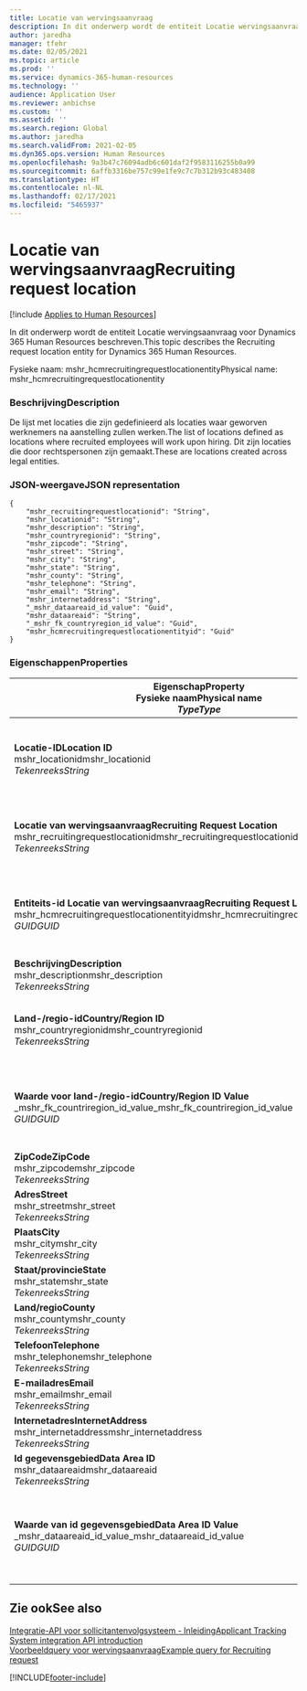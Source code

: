 ```yaml
---
title: Locatie van wervingsaanvraag
description: In dit onderwerp wordt de entiteit Locatie wervingsaanvraag voor Dynamics 365 Human Resources beschreven.
author: jaredha
manager: tfehr
ms.date: 02/05/2021
ms.topic: article
ms.prod: ''
ms.service: dynamics-365-human-resources
ms.technology: ''
audience: Application User
ms.reviewer: anbichse
ms.custom: ''
ms.assetid: ''
ms.search.region: Global
ms.author: jaredha
ms.search.validFrom: 2021-02-05
ms.dyn365.ops.version: Human Resources
ms.openlocfilehash: 9a3b47c76094adb6c601daf2f9583116255b0a99
ms.sourcegitcommit: 6affb3316be757c99e1fe9c7c7b312b93c483408
ms.translationtype: HT
ms.contentlocale: nl-NL
ms.lasthandoff: 02/17/2021
ms.locfileid: "5465937"
---
```

# <a name="recruiting-request-location"></a><span data-ttu-id="83f32-103">Locatie van wervingsaanvraag</span><span class="sxs-lookup"><span data-stu-id="83f32-103">Recruiting request location</span></span>

[!include [Applies to Human Resources](../includes/applies-to-hr.md)]

<span data-ttu-id="83f32-104">In dit onderwerp wordt de entiteit Locatie wervingsaanvraag voor Dynamics 365 Human Resources beschreven.</span><span class="sxs-lookup"><span data-stu-id="83f32-104">This topic describes the Recruiting request location entity for Dynamics 365 Human Resources.</span></span>

<span data-ttu-id="83f32-105">Fysieke naam: mshr_hcmrecruitingrequestlocationentity</span><span class="sxs-lookup"><span data-stu-id="83f32-105">Physical name: mshr_hcmrecruitingrequestlocationentity</span></span>

### <a name="description"></a><span data-ttu-id="83f32-106">Beschrijving</span><span class="sxs-lookup"><span data-stu-id="83f32-106">Description</span></span>

<span data-ttu-id="83f32-107">De lijst met locaties die zijn gedefinieerd als locaties waar geworven werknemers na aanstelling zullen werken.</span><span class="sxs-lookup"><span data-stu-id="83f32-107">The list of locations defined as locations where recruited employees will work upon hiring.</span></span> <span data-ttu-id="83f32-108">Dit zijn locaties die door rechtspersonen zijn gemaakt.</span><span class="sxs-lookup"><span data-stu-id="83f32-108">These are locations created across legal entities.</span></span>

### <a name="json-representation"></a><span data-ttu-id="83f32-109">JSON-weergave</span><span class="sxs-lookup"><span data-stu-id="83f32-109">JSON representation</span></span>

```
{
    "mshr_recruitingrequestlocationid": "String",
    "mshr_locationid": "String",
    "mshr_description": "String",
    "mshr_countryregionid": "String",
    "mshr_zipcode": "String",
    "mshr_street": "String",
    "mshr_city": "String",
    "mshr_state": "String",
    "mshr_county": "String",
    "mshr_telephone": "String",
    "mshr_email": "String",
    "mshr_internetaddress": "String",
    "_mshr_dataareaid_id_value": "Guid",
    "mshr_dataareaid": "String",
    "_mshr_fk_countryregion_id_value": "Guid",
    "mshr_hcmrecruitingrequestlocationentityid": "Guid"
}
```

### <a name="properties"></a><span data-ttu-id="83f32-110">Eigenschappen</span><span class="sxs-lookup"><span data-stu-id="83f32-110">Properties</span></span>

| <span data-ttu-id="83f32-111">Eigenschap</span><span class="sxs-lookup"><span data-stu-id="83f32-111">Property</span></span><br><span data-ttu-id="83f32-112">**Fysieke naam**</span><span class="sxs-lookup"><span data-stu-id="83f32-112">**Physical name**</span></span><br><span data-ttu-id="83f32-113">**_Type_**</span><span class="sxs-lookup"><span data-stu-id="83f32-113">**_Type_**</span></span> | <span data-ttu-id="83f32-114">Gebruiken</span><span class="sxs-lookup"><span data-stu-id="83f32-114">Use</span></span> | <span data-ttu-id="83f32-115">Beschrijving</span><span class="sxs-lookup"><span data-stu-id="83f32-115">Description</span></span> |
| --- | --- | --- |
| <span data-ttu-id="83f32-116">**Locatie-ID**</span><span class="sxs-lookup"><span data-stu-id="83f32-116">**Location ID**</span></span><br><span data-ttu-id="83f32-117">mshr_locationid</span><span class="sxs-lookup"><span data-stu-id="83f32-117">mshr_locationid</span></span><br><span data-ttu-id="83f32-118">*Tekenreeks*</span><span class="sxs-lookup"><span data-stu-id="83f32-118">*String*</span></span> | <span data-ttu-id="83f32-119">Eenmaal schrijven</span><span class="sxs-lookup"><span data-stu-id="83f32-119">Write-once</span></span><br><span data-ttu-id="83f32-120">Vereist</span><span class="sxs-lookup"><span data-stu-id="83f32-120">Required</span></span> | <span data-ttu-id="83f32-121">De door het systeem gegenereerde, door de gebruiker leesbare id voor de wervingslocatie.</span><span class="sxs-lookup"><span data-stu-id="83f32-121">The system-generated, user-readable identifier for the recruiting location.</span></span> |
| <span data-ttu-id="83f32-122">**Locatie van wervingsaanvraag**</span><span class="sxs-lookup"><span data-stu-id="83f32-122">**Recruiting Request Location**</span></span><br><span data-ttu-id="83f32-123">mshr_recruitingrequestlocationid</span><span class="sxs-lookup"><span data-stu-id="83f32-123">mshr_recruitingrequestlocationid</span></span><br><span data-ttu-id="83f32-124">*Tekenreeks*</span><span class="sxs-lookup"><span data-stu-id="83f32-124">*String*</span></span> | <span data-ttu-id="83f32-125">Eenmaal schrijven</span><span class="sxs-lookup"><span data-stu-id="83f32-125">Write-once</span></span><br><span data-ttu-id="83f32-126">Vereist</span><span class="sxs-lookup"><span data-stu-id="83f32-126">Required</span></span> | <span data-ttu-id="83f32-127">Door de gebruiker gedefinieerde unieke id voor de wervingslocatie.</span><span class="sxs-lookup"><span data-stu-id="83f32-127">User-defined unique identifier for the recruiting location.</span></span> |
| <span data-ttu-id="83f32-128">**Entiteits-id Locatie van wervingsaanvraag**</span><span class="sxs-lookup"><span data-stu-id="83f32-128">**Recruiting Request Location Entity ID**</span></span><br><span data-ttu-id="83f32-129">mshr_hcmrecruitingrequestlocationentityid</span><span class="sxs-lookup"><span data-stu-id="83f32-129">mshr_hcmrecruitingrequestlocationentityid</span></span><br><span data-ttu-id="83f32-130">*GUID*</span><span class="sxs-lookup"><span data-stu-id="83f32-130">*GUID*</span></span> | <span data-ttu-id="83f32-131">Alleen-lezen</span><span class="sxs-lookup"><span data-stu-id="83f32-131">Read-only</span></span><br><span data-ttu-id="83f32-132">Vereist</span><span class="sxs-lookup"><span data-stu-id="83f32-132">Required</span></span> | <span data-ttu-id="83f32-133">Unieke door het systeem gegenereerde id voor de record Locatie wervingsaanvraag.</span><span class="sxs-lookup"><span data-stu-id="83f32-133">System-generated unique identifier for the recruiting request location record.</span></span> |
| <span data-ttu-id="83f32-134">**Beschrijving**</span><span class="sxs-lookup"><span data-stu-id="83f32-134">**Description**</span></span><br><span data-ttu-id="83f32-135">mshr_description</span><span class="sxs-lookup"><span data-stu-id="83f32-135">mshr_description</span></span><br><span data-ttu-id="83f32-136">*Tekenreeks*</span><span class="sxs-lookup"><span data-stu-id="83f32-136">*String*</span></span> | <span data-ttu-id="83f32-137">Lezen/schrijven</span><span class="sxs-lookup"><span data-stu-id="83f32-137">Read/write</span></span><br><span data-ttu-id="83f32-138">Vereist</span><span class="sxs-lookup"><span data-stu-id="83f32-138">Required</span></span> | <span data-ttu-id="83f32-139">Beschrijving van de locatie.</span><span class="sxs-lookup"><span data-stu-id="83f32-139">Description of the location.</span></span> |
| <span data-ttu-id="83f32-140">**Land-/regio-id**</span><span class="sxs-lookup"><span data-stu-id="83f32-140">**Country/Region ID**</span></span><br><span data-ttu-id="83f32-141">mshr_countryregionid</span><span class="sxs-lookup"><span data-stu-id="83f32-141">mshr_countryregionid</span></span><br><span data-ttu-id="83f32-142">*Tekenreeks*</span><span class="sxs-lookup"><span data-stu-id="83f32-142">*String*</span></span> | <span data-ttu-id="83f32-143">Alleen-lezen</span><span class="sxs-lookup"><span data-stu-id="83f32-143">Read-only</span></span><br><span data-ttu-id="83f32-144">Optioneel</span><span class="sxs-lookup"><span data-stu-id="83f32-144">Optional</span></span> | <span data-ttu-id="83f32-145">Specificeert het land of de regio waar de kandidaat staatsburger is.</span><span class="sxs-lookup"><span data-stu-id="83f32-145">Specifies the country or region where the candidate has citizenship.</span></span> |
| <span data-ttu-id="83f32-146">**Waarde voor land-/regio-id**</span><span class="sxs-lookup"><span data-stu-id="83f32-146">**Country/Region ID Value**</span></span><br><span data-ttu-id="83f32-147">_mshr_fk_countriregion_id_value</span><span class="sxs-lookup"><span data-stu-id="83f32-147">_mshr_fk_countriregion_id_value</span></span><br><span data-ttu-id="83f32-148">*GUID*</span><span class="sxs-lookup"><span data-stu-id="83f32-148">*GUID*</span></span> | <span data-ttu-id="83f32-149">Alleen-lezen</span><span class="sxs-lookup"><span data-stu-id="83f32-149">Read-only</span></span><br><span data-ttu-id="83f32-150">Optioneel</span><span class="sxs-lookup"><span data-stu-id="83f32-150">Optional</span></span><br><span data-ttu-id="83f32-151">Refererende sleutel: mshr_logisticaddresscountryregionentityid van mshr_logisticsaddresscountryregionentity</span><span class="sxs-lookup"><span data-stu-id="83f32-151">Foreign key: mshr_logisticaddresscountryregionentityid of mshr_logisticsaddresscountryregionentity</span></span> | <span data-ttu-id="83f32-152">Door het systeem gegenereerde unieke id van het land of de regio van het adres.</span><span class="sxs-lookup"><span data-stu-id="83f32-152">System-generated unique identifier of the country/region of the address.</span></span> |
| <span data-ttu-id="83f32-153">**ZipCode**</span><span class="sxs-lookup"><span data-stu-id="83f32-153">**ZipCode**</span></span><br><span data-ttu-id="83f32-154">mshr_zipcode</span><span class="sxs-lookup"><span data-stu-id="83f32-154">mshr_zipcode</span></span><br><span data-ttu-id="83f32-155">*Tekenreeks*</span><span class="sxs-lookup"><span data-stu-id="83f32-155">*String*</span></span> | <span data-ttu-id="83f32-156">Alleen-lezen</span><span class="sxs-lookup"><span data-stu-id="83f32-156">Read-only</span></span><br><span data-ttu-id="83f32-157">Optioneel</span><span class="sxs-lookup"><span data-stu-id="83f32-157">Optional</span></span> | <span data-ttu-id="83f32-158">Postcode.</span><span class="sxs-lookup"><span data-stu-id="83f32-158">Zip/postal code.</span></span> |
| <span data-ttu-id="83f32-159">**Adres**</span><span class="sxs-lookup"><span data-stu-id="83f32-159">**Street**</span></span><br><span data-ttu-id="83f32-160">mshr_street</span><span class="sxs-lookup"><span data-stu-id="83f32-160">mshr_street</span></span><br><span data-ttu-id="83f32-161">*Tekenreeks*</span><span class="sxs-lookup"><span data-stu-id="83f32-161">*String*</span></span> | <span data-ttu-id="83f32-162">Alleen-lezen</span><span class="sxs-lookup"><span data-stu-id="83f32-162">Read-only</span></span><br><span data-ttu-id="83f32-163">Optioneel</span><span class="sxs-lookup"><span data-stu-id="83f32-163">Optional</span></span> | <span data-ttu-id="83f32-164">Straatnaam.</span><span class="sxs-lookup"><span data-stu-id="83f32-164">Street address.</span></span> |
| <span data-ttu-id="83f32-165">**Plaats**</span><span class="sxs-lookup"><span data-stu-id="83f32-165">**City**</span></span><br><span data-ttu-id="83f32-166">mshr_city</span><span class="sxs-lookup"><span data-stu-id="83f32-166">mshr_city</span></span><br><span data-ttu-id="83f32-167">*Tekenreeks*</span><span class="sxs-lookup"><span data-stu-id="83f32-167">*String*</span></span> | <span data-ttu-id="83f32-168">Alleen-lezen</span><span class="sxs-lookup"><span data-stu-id="83f32-168">Read-only</span></span><br><span data-ttu-id="83f32-169">Optioneel</span><span class="sxs-lookup"><span data-stu-id="83f32-169">Optional</span></span> | <span data-ttu-id="83f32-170">Plaats.</span><span class="sxs-lookup"><span data-stu-id="83f32-170">City.</span></span> |
| <span data-ttu-id="83f32-171">**Staat/provincie**</span><span class="sxs-lookup"><span data-stu-id="83f32-171">**State**</span></span><br><span data-ttu-id="83f32-172">mshr_state</span><span class="sxs-lookup"><span data-stu-id="83f32-172">mshr_state</span></span><br><span data-ttu-id="83f32-173">*Tekenreeks*</span><span class="sxs-lookup"><span data-stu-id="83f32-173">*String*</span></span> | <span data-ttu-id="83f32-174">Alleen-lezen</span><span class="sxs-lookup"><span data-stu-id="83f32-174">Read-only</span></span><br><span data-ttu-id="83f32-175">Optioneel</span><span class="sxs-lookup"><span data-stu-id="83f32-175">Optional</span></span> | <span data-ttu-id="83f32-176">Staat of provincie.</span><span class="sxs-lookup"><span data-stu-id="83f32-176">State or province.</span></span> |
| <span data-ttu-id="83f32-177">**Land/regio**</span><span class="sxs-lookup"><span data-stu-id="83f32-177">**County**</span></span><br><span data-ttu-id="83f32-178">mshr_county</span><span class="sxs-lookup"><span data-stu-id="83f32-178">mshr_county</span></span><br><span data-ttu-id="83f32-179">*Tekenreeks*</span><span class="sxs-lookup"><span data-stu-id="83f32-179">*String*</span></span> | <span data-ttu-id="83f32-180">Alleen-lezen</span><span class="sxs-lookup"><span data-stu-id="83f32-180">Read-only</span></span><br><span data-ttu-id="83f32-181">Optioneel</span><span class="sxs-lookup"><span data-stu-id="83f32-181">Optional</span></span> | <span data-ttu-id="83f32-182">Land.</span><span class="sxs-lookup"><span data-stu-id="83f32-182">County.</span></span> |
| <span data-ttu-id="83f32-183">**Telefoon**</span><span class="sxs-lookup"><span data-stu-id="83f32-183">**Telephone**</span></span><br><span data-ttu-id="83f32-184">mshr_telephone</span><span class="sxs-lookup"><span data-stu-id="83f32-184">mshr_telephone</span></span><br><span data-ttu-id="83f32-185">*Tekenreeks*</span><span class="sxs-lookup"><span data-stu-id="83f32-185">*String*</span></span> | <span data-ttu-id="83f32-186">Lezen/schrijven</span><span class="sxs-lookup"><span data-stu-id="83f32-186">Read/write</span></span><br><span data-ttu-id="83f32-187">Optioneel</span><span class="sxs-lookup"><span data-stu-id="83f32-187">Optional</span></span> | <span data-ttu-id="83f32-188">Telefoonnummer voor de locatie.</span><span class="sxs-lookup"><span data-stu-id="83f32-188">Telephone number for the location.</span></span> |
| <span data-ttu-id="83f32-189">**E-mailadres**</span><span class="sxs-lookup"><span data-stu-id="83f32-189">**Email**</span></span><br><span data-ttu-id="83f32-190">mshr_email</span><span class="sxs-lookup"><span data-stu-id="83f32-190">mshr_email</span></span><br><span data-ttu-id="83f32-191">*Tekenreeks*</span><span class="sxs-lookup"><span data-stu-id="83f32-191">*String*</span></span> | <span data-ttu-id="83f32-192">Lezen/schrijven</span><span class="sxs-lookup"><span data-stu-id="83f32-192">Read/write</span></span><br><span data-ttu-id="83f32-193">Optioneel</span><span class="sxs-lookup"><span data-stu-id="83f32-193">Optional</span></span> | <span data-ttu-id="83f32-194">E-mailadres.</span><span class="sxs-lookup"><span data-stu-id="83f32-194">Email address.</span></span> |
| <span data-ttu-id="83f32-195">**Internetadres**</span><span class="sxs-lookup"><span data-stu-id="83f32-195">**InternetAddress**</span></span><br><span data-ttu-id="83f32-196">mshr_internetaddress</span><span class="sxs-lookup"><span data-stu-id="83f32-196">mshr_internetaddress</span></span><br><span data-ttu-id="83f32-197">*Tekenreeks*</span><span class="sxs-lookup"><span data-stu-id="83f32-197">*String*</span></span> | <span data-ttu-id="83f32-198">Lezen/schrijven</span><span class="sxs-lookup"><span data-stu-id="83f32-198">Read/write</span></span><br><span data-ttu-id="83f32-199">Optioneel</span><span class="sxs-lookup"><span data-stu-id="83f32-199">Optional</span></span> | <span data-ttu-id="83f32-200">De URL voor de locatiewebsite.</span><span class="sxs-lookup"><span data-stu-id="83f32-200">URL for the location website.</span></span> |
| <span data-ttu-id="83f32-201">**Id gegevensgebied**</span><span class="sxs-lookup"><span data-stu-id="83f32-201">**Data Area ID**</span></span><br><span data-ttu-id="83f32-202">mshr_dataareaid</span><span class="sxs-lookup"><span data-stu-id="83f32-202">mshr_dataareaid</span></span><br><span data-ttu-id="83f32-203">*Tekenreeks*</span><span class="sxs-lookup"><span data-stu-id="83f32-203">*String*</span></span> | <span data-ttu-id="83f32-204">Lezen/schrijven</span><span class="sxs-lookup"><span data-stu-id="83f32-204">Read/write</span></span><br><span data-ttu-id="83f32-205">Optioneel</span><span class="sxs-lookup"><span data-stu-id="83f32-205">Optional</span></span> | <span data-ttu-id="83f32-206">Geeft de rechtspersoon (bedrijf) op.</span><span class="sxs-lookup"><span data-stu-id="83f32-206">Specifies the legal entity (company).</span></span> |
| <span data-ttu-id="83f32-207">**Waarde van id gegevensgebied**</span><span class="sxs-lookup"><span data-stu-id="83f32-207">**Data Area ID Value**</span></span><br><span data-ttu-id="83f32-208">_mshr_dataareaid_id_value</span><span class="sxs-lookup"><span data-stu-id="83f32-208">_mshr_dataareaid_id_value</span></span><br><span data-ttu-id="83f32-209">*GUID*</span><span class="sxs-lookup"><span data-stu-id="83f32-209">*GUID*</span></span> | <span data-ttu-id="83f32-210">Alleen-lezen</span><span class="sxs-lookup"><span data-stu-id="83f32-210">Read-only</span></span><br><span data-ttu-id="83f32-211">Optioneel</span><span class="sxs-lookup"><span data-stu-id="83f32-211">Optional</span></span><br><span data-ttu-id="83f32-212">Refererende sleutel: cdm_companyid van cdm_company entiteit</span><span class="sxs-lookup"><span data-stu-id="83f32-212">Foreign key: cdm_companyid of cdm_company entity</span></span> | <span data-ttu-id="83f32-213">Door het systeem gegenereerde GUID-waarde die de rechtspersoon (het bedrijf) identificeert.</span><span class="sxs-lookup"><span data-stu-id="83f32-213">System-generated GUID value identifying the legal entity (company).</span></span> |

## <a name="see-also"></a><span data-ttu-id="83f32-214">Zie ook</span><span class="sxs-lookup"><span data-stu-id="83f32-214">See also</span></span>

[<span data-ttu-id="83f32-215">Integratie-API voor sollicitantenvolgsysteem - Inleiding</span><span class="sxs-lookup"><span data-stu-id="83f32-215">Applicant Tracking System integration API introduction</span></span>](hr-admin-integration-ats-api-introduction.md)<br>
[<span data-ttu-id="83f32-216">Voorbeeldquery voor wervingsaanvraag</span><span class="sxs-lookup"><span data-stu-id="83f32-216">Example query for Recruiting request</span></span>](hr-admin-integration-ats-api-recruiting-request-example-query.md)



[!INCLUDE[footer-include](../includes/footer-banner.md)]